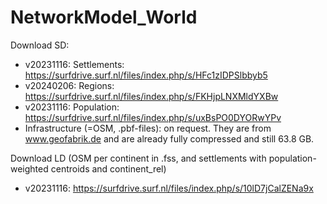 # NetworkModel_World

Download SD:
  - v20231116: Settlements: https://surfdrive.surf.nl/files/index.php/s/HFc1zIDPSlbbyb5
  - v20240206: Regions: https://surfdrive.surf.nl/files/index.php/s/FKHjpLNXMldYXBw
  - v20231116: Population: https://surfdrive.surf.nl/files/index.php/s/uxBsPO0DYORwYPv
  - Infrastructure (=OSM, .pbf-files): on request. They are from www.geofabrik.de and are already fully compressed and still 63.8 GB.

Download LD (OSM per continent in .fss, and settlements with population-weighted centroids and continent_rel)
 - v20231116: https://surfdrive.surf.nl/files/index.php/s/10lD7jCalZENa9x
